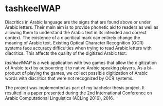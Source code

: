 # tashkeelWAP
Diacritics in Arabic language are the signs that are found
above or under Arabic letters. Their main aim is to provide phonetic
aid to readers as well as allowing them to understand the Arabic text
in its intended and correct context. The existence of a diacritical mark
can entirely change the meaning of Arabic text. Existing Optical Character
Recognition (OCR) systems face accuracy difficulties when trying
to read Arabic letters with diacritics. This affects the quality of the digitized
Arabic text. 

*tashkeelWAP* is a web application with
two games that allow the digitization of Arabic text by outsourcing it
to native Arabic speaking players. As a bi-product of playing the games,
we collect possible digitization of Arabic words with diacritics that were
not recognized by OCR systems.


The project was implemented as part of my bachelor thesis project. It resulted in a [paper](http://met.guc.edu.eg/Repository/Faculty/Publications/627/tashkeelWAP.pdf) presented during the 2nd International Conference on Arabic Computational Linguistics (ACLing 2016), 2016.
